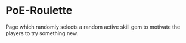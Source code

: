 # PoE-Roulette
Page which randomly selects a random active skill gem to motivate the players to try something new.
